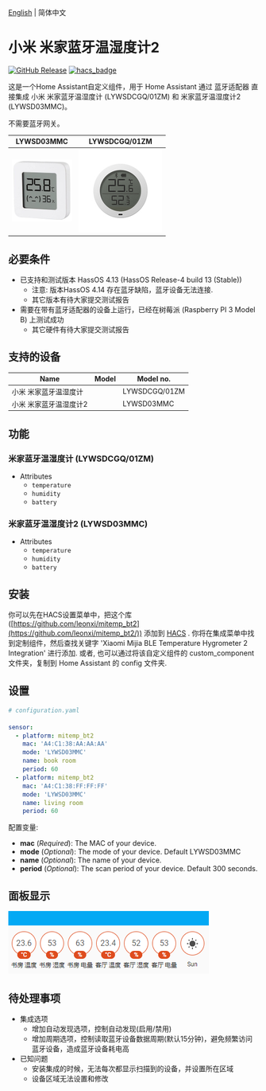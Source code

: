[English](./README.md) | 简体中文

# 小米 米家蓝牙温湿度计2

[![GitHub Release][releases-shield]][releases]
[![hacs_badge](https://img.shields.io/badge/HACS-Custom-orange.svg)](https://github.com/custom-components/hacs)

这是一个Home Assistant自定义组件，用于 Home Assistant 通过 蓝牙适配器 直接集成 小米 米家蓝牙温湿度计 (LYWSDCGQ/01ZM) 和 米家蓝牙温湿度计2 (LYWSD03MMC)。

不需要蓝牙网关。

| LYWSD03MMC | LYWSDCGQ/01ZM |
| ---------------------- | ---------------------- |
| ![LYWSD03MMC](/pictures/LYWSD03MMC.jpg) | ![LYWSDCGQ/01ZM](/pictures/LYWSDCGQ01ZM.jpg) |

## 必要条件

* 已支持和测试版本 HassOS 4.13 (HassOS Release-4 build 13 (Stable))
  * 注意: 版本HassOS 4.14 存在蓝牙缺陷，蓝牙设备无法连接.
  * 其它版本有待大家提交测试报告
* 需要在带有蓝牙适配器的设备上运行，已经在树莓派 (Raspberry PI 3 Model B) 上测试成功
  * 其它硬件有待大家提交测试报告

## 支持的设备

| Name                   | Model                  | Model no. |
| ---------------------- | ---------------------- | --------- |
| 小米 米家蓝牙温湿度计  |  | LYWSDCGQ/01ZM |
| 小米 米家蓝牙温湿度计2  |  | LYWSD03MMC  |

## 功能

### 米家蓝牙温湿度计 (LYWSDCGQ/01ZM)

- Attributes
  - `temperature`
  - `humidity`
  - `battery`

### 米家蓝牙温湿度计2 (LYWSD03MMC)

- Attributes
  - `temperature`
  - `humidity`
  - `battery`

## 安装

你可以先在HACS设置菜单中，把这个库 ([https://github.com/leonxi/mitemp_bt2](https://github.com/leonxi/mitemp_bt2/)) 添加到 [HACS](https://hacs.xyz/) . 你将在集成菜单中找到定制组件，然后查找关键字 'Xiaomi Mijia BLE Temperature Hygrometer 2 Integration' 进行添加. 或者, 也可以通过将该自定义组件的 custom_component 文件夹，复制到 Home Assistant 的 config 文件夹.

## 设置

```yaml
# configuration.yaml

sensor:
  - platform: mitemp_bt2
    mac: 'A4:C1:38:AA:AA:AA'
    mode: 'LYWSD03MMC'
    name: book room
    period: 60
  - platform: mitemp_bt2
    mac: 'A4:C1:38:FF:FF:FF'
    mode: 'LYWSD03MMC'
    name: living room
    period: 60
```

配置变量:
- **mac** (*Required*): The MAC of your device.
- **mode** (*Optional*): The mode of your device. Default LYWSD03MMC
- **name** (*Optional*): The name of your device.
- **period** (*Optional*): The scan period of your device. Default 300 seconds.

## 面板显示

  ![LYWSD03MMC_PANEL_SHOW](/pictures/sample_panel_1.png)

## 待处理事项

- 集成选项
  - 增加自动发现选项，控制自动发现(启用/禁用)
  - 增加周期选项，控制读取蓝牙设备数据周期(默认15分钟)，避免频繁访问蓝牙设备，造成蓝牙设备耗电高
- 已知问题
  - 安装集成的时候，无法每次都显示扫描到的设备，并设置所在区域
  - 设备区域无法设置和修改

[releases-shield]: https://img.shields.io/github/release/leonxi/mitemp_bt2.svg
[releases]: https://github.com/leonxi/mitemp_bt2/releases
